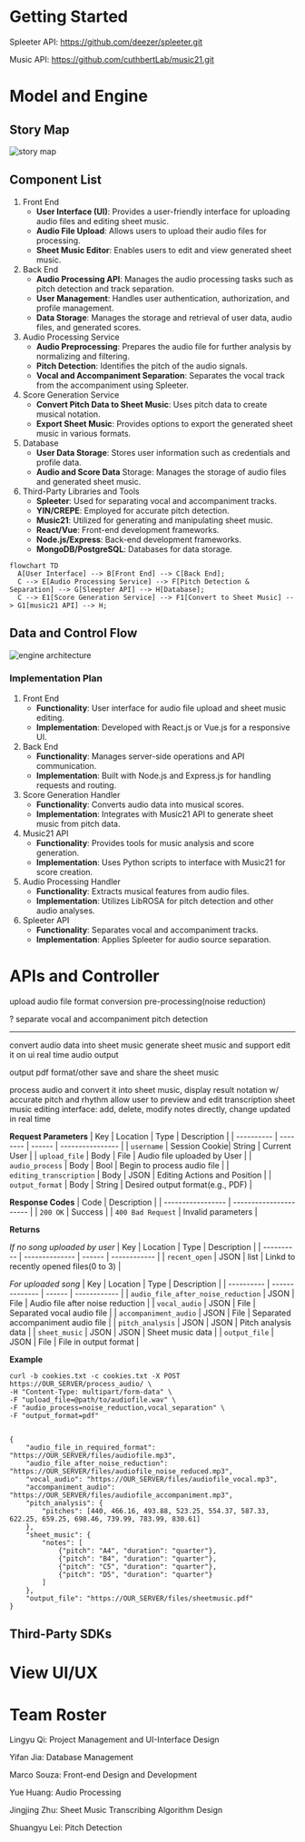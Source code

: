 # Getting Started
Spleeter API: https://github.com/deezer/spleeter.git

Music API: https://github.com/cuthbertLab/music21.git

# Model and Engine

## Story Map

![story map](./fig/story_map.jpg)

## Component List

1. Front End
   - **User Interface (UI)**: Provides a user-friendly interface for uploading audio files and editing sheet music.
   - **Audio File Upload**: Allows users to upload their audio files for processing.
   - **Sheet Music Editor**: Enables users to edit and view generated sheet music.
2. Back End
   - **Audio Processing API**: Manages the audio processing tasks such as pitch detection and track separation.
   - **User Management**: Handles user authentication, authorization, and profile management.
   - **Data Storage**: Manages the storage and retrieval of user data, audio files, and generated scores.
3. Audio Processing Service
   - **Audio Preprocessing**: Prepares the audio file for further analysis by normalizing and filtering.
   - **Pitch Detection**: Identifies the pitch of the audio signals.
   - **Vocal and Accompaniment Separation**: Separates the vocal track from the accompaniment using Spleeter.
4. Score Generation Service
   - **Convert Pitch Data to Sheet Music**: Uses pitch data to create musical notation.
   - **Export Sheet Music**: Provides options to export the generated sheet music in various formats.
5. Database
   - **User Data Storage**: Stores user information such as credentials and profile data.
   - **Audio and Score Data** Storage: Manages the storage of audio files and generated sheet music.
6. Third-Party Libraries and Tools
   - **Spleeter**: Used for separating vocal and accompaniment tracks.
   - **YIN/CREPE**: Employed for accurate pitch detection.
   - **Music21**: Utilized for generating and manipulating sheet music.
   - **React/Vue**: Front-end development frameworks.
   - **Node.js/Express**: Back-end development frameworks.
   - **MongoDB/PostgreSQL**: Databases for data storage.

```mermaid
flowchart TD
  A[User Interface] --> B[Front End] --> C[Back End];
  C --> E[Audio Processing Service] --> F[Pitch Detection & Separation] --> G[Sleepter API] --> H[Database];
  C --> E1[Score Generation Service] --> F1[Convert to Sheet Music] --> G1[music21 API] --> H;
```

## Data and Control Flow

![engine architecture](./fig/engine_arch.png)

### Implementation Plan

1. Front End
   - **Functionality**: User interface for audio file upload and sheet music editing.
   - **Implementation**: Developed with React.js or Vue.js for a responsive UI.
2. Back End
   - **Functionality**: Manages server-side operations and API communication.
   - **Implementation**: Built with Node.js and Express.js for handling requests and routing.
3. Score Generation Handler
   - **Functionality**: Converts audio data into musical scores.
   - **Implementation**: Integrates with Music21 API to generate sheet music from pitch data.
4. Music21 API
   - **Functionality**: Provides tools for music analysis and score generation.
   - **Implementation**: Uses Python scripts to interface with Music21 for score creation.
5. Audio Processing Handler
   - **Functionality**: Extracts musical features from audio files.
   - **Implementation**: Utilizes LibROSA for pitch detection and other audio analyses.
6. Spleeter API
   - **Functionality**: Separates vocal and accompaniment tracks.
   - **Implementation**: Applies Spleeter for audio source separation.


# APIs and Controller
upload audio file
format conversion
pre-processing(noise reduction)

?
separate vocal and accompaniment 
pitch detection

---
convert audio data into sheet music
generate sheet music and support edit it on ui real time audio output

output pdf format/other
save and share the sheet music

process audio and convert it into sheet music, display result notation w/ accurate pitch and rhythm allow user to preview and edit transcription
sheet music editing interface:
add, delete, modify notes directly, change updated in real time

**Request Parameters**
| Key        | Location | Type   | Description      |
| ---------- | -------- | ------ | ---------------- |
| `username` | Session Cookie| String | Current User |
| `upload_file` | Body | File | Audio file uploaded by User |
| `audio_process` | Body | Bool | Begin to process audio file |
| `editing_transcription` | Body | JSON | Editing Actions and Position |
| `output_format` | Body | String | Desired output format(e.g., PDF) |

**Response Codes**
| Code              | Description            |
| ----------------- | ---------------------- |
| `200 OK`     | Success                |
| `400 Bad Request` | Invalid parameters     |

**Returns**

*If no song uploaded by user*
| Key        | Location       | Type   | Description  |
| ---------- | -------------- | ------ | ------------ |
| `recent_open` | JSON | list | Linkd to recently opened files(0 to 3) |

*For uploaded song*
| Key        | Location       | Type   | Description  |
| ---------- | -------------- | ------ | ------------ |
| `audio_file_after_noise_reduction` | JSON | File | Audio file after noise reduction |
| `vocal_audio` | JSON | File | Separated vocal audio file | 
| `accompaniment_audio` | JSON | File | Separated accompaniment audio file | 
| `pitch_analysis` | JSON | JSON | Pitch analysis data |
| `sheet_music` | JSON | JSON | Sheet music data |
| `output_file` | JSON | File | File in output format |

**Example**
~~~ 
curl -b cookies.txt -c cookies.txt -X POST https://OUR_SERVER/process_audio/ \
-H "Content-Type: multipart/form-data" \
-F "upload_file=@path/to/audiofile.wav" \
-F "audio_process=noise_reduction,vocal_separation" \
-F "output_format=pdf"


{
    "audio_file_in_required_format": "https://OUR_SERVER/files/audiofile.mp3",
    "audio_file_after_noise_reduction": "https://OUR_SERVER/files/audiofile_noise_reduced.mp3",
    "vocal_audio": "https://OUR_SERVER/files/audiofile_vocal.mp3",
    "accompaniment_audio": "https://OUR_SERVER/files/audiofile_accompaniment.mp3",
    "pitch_analysis": {
        "pitches": [440, 466.16, 493.88, 523.25, 554.37, 587.33, 622.25, 659.25, 698.46, 739.99, 783.99, 830.61]
    },
    "sheet_music": {
        "notes": [
            {"pitch": "A4", "duration": "quarter"},
            {"pitch": "B4", "duration": "quarter"},
            {"pitch": "C5", "duration": "quarter"},
            {"pitch": "D5", "duration": "quarter"}
        ]
    },
    "output_file": "https://OUR_SERVER/files/sheetmusic.pdf"
}

~~~

## Third-Party SDKs

# View UI/UX

# Team Roster
Lingyu Qi: Project Management and UI-Interface Design

Yifan Jia: Database Management

Marco Souza: Front-end Design and Development

Yue Huang: Audio Processing

Jingjing Zhu: Sheet Music Transcribing Algorithm Design

Shuangyu Lei: Pitch Detection
